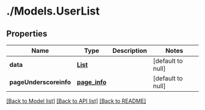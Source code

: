 # ./Models.UserList
## Properties

Name | Type | Description | Notes
------------ | ------------- | ------------- | -------------
**data** | [**List**](user.md) |  | [default to null]
**pageUnderscoreinfo** | [**page_info**](page_info.md) |  | [default to null]

[[Back to Model list]](../README.md#documentation-for-models) [[Back to API list]](../README.md#documentation-for-api-endpoints) [[Back to README]](../README.md)

